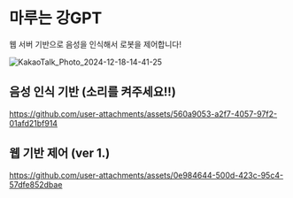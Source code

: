 # 마루는 강GPT
웹 서버 기반으로 음성을 인식해서 로봇을 제어합니다! 

![KakaoTalk_Photo_2024-12-18-14-41-25](https://github.com/user-attachments/assets/1bb520d7-ffd6-4bbb-86ff-1bbd77caeb24)

## 음성 인식 기반 (소리를 켜주세요!!)


https://github.com/user-attachments/assets/560a9053-a2f7-4057-97f2-01afd21bf914


## 웹 기반 제어 (ver 1.)

https://github.com/user-attachments/assets/0e984644-500d-423c-95c4-57dfe852dbae

